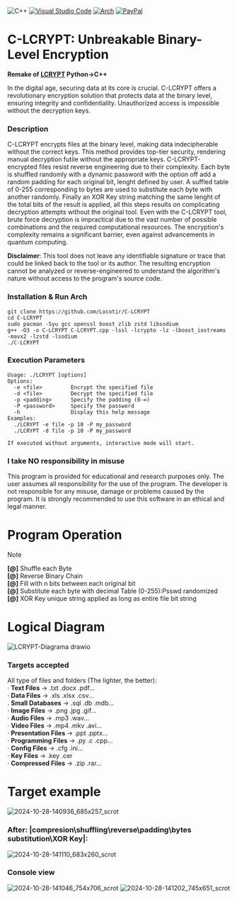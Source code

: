 ![C++](https://img.shields.io/badge/c++-%2300599C.svg?style=for-the-badge&logo=c%2B%2B&logoColor=white) [![Visual Studio Code](https://img.shields.io/badge/Visual%20Studio%20Code-0078d7.svg?style=for-the-badge&logo=visual-studio-code&logoColor=white)](https://code.visualstudio.com) [![Arch](https://img.shields.io/badge/Arch%20Linux-1793D1?logo=arch-linux&logoColor=fff&style=for-the-badge)](https://archlinux.org) [![PayPal](https://img.shields.io/badge/PayPal-00457C?style=for-the-badge&logo=paypal&logoColor=white)](https://www.paypal.me/locotir)
# C-LCRYPT: Unbreakable Binary-Level Encryption
**Remake of [LCRYPT](https://github.com/Locotir/LCRYPT) Python->C++**

In the digital age, securing data at its core is crucial. C-LCRYPT offers a revolutionary encryption solution that protects data at the binary level, ensuring integrity and confidentiality. Unauthorized access is impossible without the decryption keys.

### Description
C-LCRYPT encrypts files at the binary level, making data indecipherable without the correct keys. This method provides top-tier security, rendering manual decryption futile without the appropriate keys. C-LCRYPT-encrypted files resist reverse engineering due to their complexity. Each byte is shuffled randomly with a dynamic password with the option off add a random padding for each original bit, lenght defined by user. A suffled table of 0-255 corresponding to bytes are used to substitute each byte with another randomly. Finally an XOR Key string matching the same lenght of the total bits of the result is applied, all this steps results on complicating decryption attempts without the original tool. Even with the C-LCRYPT tool, brute force decryption is impractical due to the vast number of possible combinations and the required computational resources. The encryption's complexity remains a significant barrier, even against advancements in quantum computing.

**Disclaimer**: This tool does not leave any identifiable signature or trace that could be linked back to the tool or its author. The resulting encryption cannot be analyzed or reverse-engineered to understand the algorithm's nature without access to the program's source code.

### Installation & Run Arch
```
git clone https://github.com/Locotir/C-LCRYPT
cd C-LCRYPT
sudo pacman -Syu gcc openssl boost zlib zstd libsodium
g++ -O3 -o C-LCRYPT C-LCRYPT.cpp -lssl -lcrypto -lz -lboost_iostreams -mavx2 -lzstd -lsodium
./C-LCRYPT
```

### Execution Parameters
```
Usage: ./LCRYPT [options]
Options:
  -e <file>         Encrypt the specified file
  -d <file>         Decrypt the specified file
  -p <padding>      Specify the padding (0-∞)
  -P <password>     Specify the password
  -h                Display this help message
Examples:
  ./LCRYPT -e file -p 10 -P my_password
  ./LCRYPT -d file -p 10 -P my_password

If executed without arguments, interactive mode will start.
```

### I take NO responsibility in misuse
This program is provided for educational and research purposes only. The user assumes all responsibility for the use of the program. The developer is not responsible for any misuse, damage or problems caused by the program. It is strongly recommended to use this software in an ethical and legal manner.

# Program Operation
> [!NOTE]
> **[@]** Shuffle each Byte     
> **[@]** Reverse Binary Chain         
> **[@]** Fill with n bits between each original bit            
> **[@]** Substitute each byte with decimal Table (0-255):Psswd randomized           
> **[@]** XOR Key unique string applied as long as entire file bit string

# Logical Diagram

![LCRYPT-Diagrama drawio](https://github.com/user-attachments/assets/8acb9a81-a824-4f1a-9baa-2fbd3f72e825)

### Targets accepted
All type of files and folders (The lighter, the better):                                                                                                                                          
· **Text Files** -> .txt .docx .pdf...                                                                                                                                          
· **Data Files** -> .xls .xlsx .csv...                                                                                                                                          
. **Small Databases** -> .sql .db .mdb...                                                                                                                                          
· **Image Files** -> .png .jpg .gif...                                                                                                                                          
· **Audio Files** -> .mp3 .wav...                                                                                                                                          
· **Video Files** -> .mp4 .mkv .avi...                                                                                                                                          
· **Presentation Files** -> .ppt .pptx...                                                                                                                                          
· **Programming Files** -> .py .c .cpp...                                                                                                                                          
· **Config Files** -> .cfg .ini...                                                                                                                                          
· **Key Files** -> .key .cer                                                                                                                                          
· **Compressed Files** -> .zip .rar...


# Target example

![2024-10-28-140936_685x257_scrot](https://github.com/user-attachments/assets/24294530-7a86-400c-ba97-ac548091f0f7)

### After: |compresion\shuffling\reverse\padding\bytes substitution\XOR Key|:

![2024-10-28-141110_683x260_scrot](https://github.com/user-attachments/assets/f9bea13c-ee39-4477-b523-18955d493893)

### Console view

![2024-10-28-141046_754x706_scrot](https://github.com/user-attachments/assets/448e3e47-aa1c-429e-a697-367a50fbf337)
![2024-10-28-141202_745x651_scrot](https://github.com/user-attachments/assets/2367a0e2-4b93-4f2b-85c6-7b2bf654ea01)





